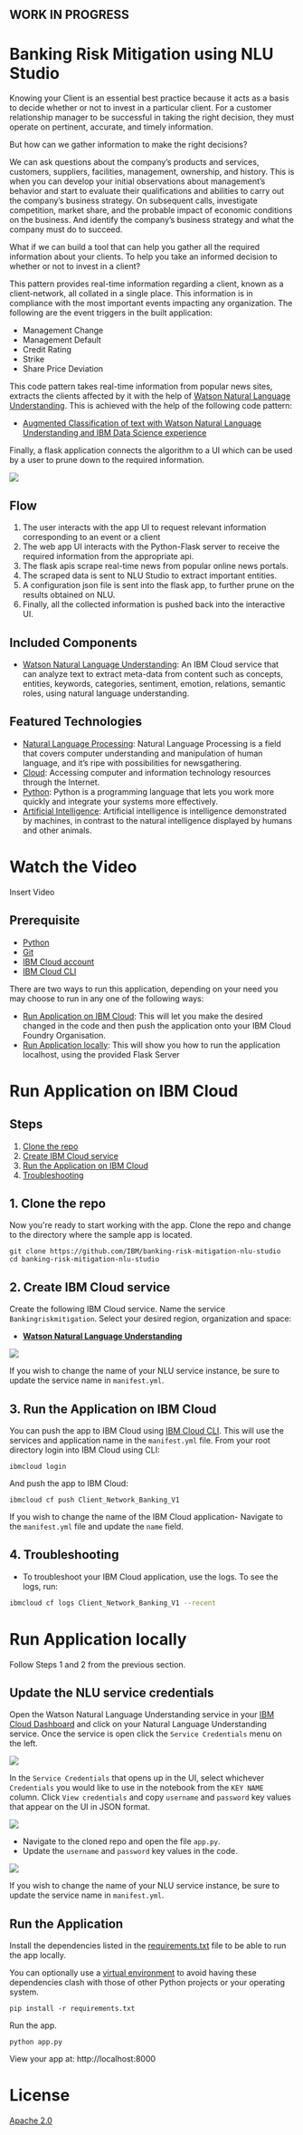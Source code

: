 ## WORK IN PROGRESS
# Banking Risk Mitigation using NLU Studio

Knowing your Client is an essential best practice because it acts as a basis to decide whether or not to invest in a particular client. For a customer relationship manager to be successful in taking the right decision, they must operate on pertinent, accurate, and timely information. 

But how can we gather information to make the right decisions?

We can ask questions about the company’s products and services, customers, suppliers, facilities, management, ownership, and history. This is when you can develop your initial observations about management’s behavior and start to evaluate their qualifications and abilities to carry out the company’s business strategy. On subsequent calls, investigate competition, market share, and the probable impact of economic conditions on the business. And identify the company’s business strategy and what the company must do to succeed.

What if we can build a tool that can help you gather all the required information about your clients. To help you take an informed decision to whether or not to invest in a client?

This pattern provides real-time information regarding a client, known as a client-network, all collated in a single place. This information is in compliance with the most important events impacting any organization. The following are the event triggers in the built application: 

* Management Change
* Management Default
* Credit Rating
* Strike
* Share Price Deviation

This code pattern takes real-time information from popular news sites, extracts the clients affected by it with the help of [Watson Natural Language Understanding](https://console.bluemix.net/catalog/services/natural-language-understanding). This is achieved with the help of the following code pattern:
* [Augmented Classification of text with Watson Natural Language Understanding and IBM Data Science experience](https://developer.ibm.com/code/patterns/extend-watson-text-classification)

Finally, a flask application connects the algorithm to a UI which can be used by a user to prune down to the required information.

![](doc/source/images/architecture.png)

## Flow

1. The user interacts with the app UI to request relevant information corresponding to an event or a client
2. The web app UI interacts with the Python-Flask server to receive the required information from the appropriate api.
3. The flask apis scrape real-time news from popular online news portals. 
4. The scraped data is sent to NLU Studio to extract important entities. 
5. A configuration json file is sent into the flask app, to further prune on the results obtained on NLU.
6. Finally, all the collected information is pushed back into the interactive UI.


## Included Components

* [Watson Natural Language Understanding](https://console.bluemix.net/catalog/services/natural-language-understanding): An IBM Cloud service that can analyze text to extract meta-data from content such as concepts, entities, keywords, categories, sentiment, emotion, relations, semantic roles, using natural language understanding.

## Featured Technologies

* [Natural Language Processing](https://www.ibm.com/watson/services/natural-language-understanding): Natural Language Processing is a field that covers computer understanding and manipulation of human language, and it’s ripe with possibilities for newsgathering.
* [Cloud](https://www.ibm.com/developerworks/learn/cloud/): Accessing computer and information technology resources through the Internet.
* [Python](https://www.python.org/): Python is a programming language that lets you work more quickly and integrate your systems more effectively.
* [Artificial Intelligence](https://www.ibm.com/services/artificial-intelligence): Artificial intelligence is intelligence demonstrated by machines, in contrast to the natural intelligence displayed by humans and other animals.

# Watch the Video

Insert Video

## Prerequisite
* [Python](https://www.python.org/downloads/)
* [Git](https://git-scm.com/downloads)
* [IBM Cloud account](https://console.bluemix.net/registration/?target=%2Fdashboard%2Fapps)
* [IBM Cloud CLI](https://console.bluemix.net/docs/cli)


There are two ways to run this application, depending on your need you may choose to run in any one of the following ways:
* [Run Application on IBM Cloud](#run-application-on-ibm-cloud): This will let you make the desired changed in the code and then push the application onto your IBM Cloud Foundry Organisation.
* [Run Application locally](#run-application-locally): This will show you how to run the application localhost, using the provided Flask Server

# Run Application on IBM Cloud

## Steps
1. [Clone the repo](#1-clone-the-repo)
2. [Create IBM Cloud service](#2-create-ibm-cloud-service)
3. [Run the Application on IBM Cloud](#3-run-the-application-on-ibm-cloud)
4. [Troubleshooting](#4-troubleshooting)

## 1. Clone the repo

Now you're ready to start working with the app. Clone the repo and change to the directory where the sample app is located.
  ```
git clone https://github.com/IBM/banking-risk-mitigation-nlu-studio
cd banking-risk-mitigation-nlu-studio
  ```
  
## 2. Create IBM Cloud service

Create the following IBM Cloud service. Name the service `Bankingriskmitigation`. Select your desired region, organization and space:

  * [**Watson Natural Language Understanding**](https://console.bluemix.net/catalog/services/natural-language-understanding)

  ![](doc/source/images/NLU_Service_instance.png)
  
  If you wish to change the name of your NLU service instance, be sure to update the service name in `manifest.yml`.
  

## 3. Run the Application on IBM Cloud

You can push the app to IBM Cloud using [IBM Cloud CLI](https://console.bluemix.net/docs/cli). This will use the services and application name in the `manifest.yml` file.  From your root directory login into IBM Cloud using CLI:
```
ibmcloud login
```
And push the app to IBM Cloud:
```
ibmcloud cf push Client_Network_Banking_V1
```

If you wish to change the name of the IBM Cloud application- Navigate to the `manifest.yml` file and update the `name` field.

## 4. Troubleshooting

* To troubleshoot your IBM Cloud application, use the logs. To see the logs, run:

```bash
ibmcloud cf logs Client_Network_Banking_V1 --recent
```

# Run Application locally

Follow Steps 1 and 2 from the previous section.

## Update the NLU service credentials

Open the Watson Natural Language Understanding service in your [IBM Cloud Dashboard](https://console.bluemix.net/dashboard/services) and click on your Natural Language Understanding service.
 Once the service is open click the `Service Credentials` menu on the left.
 
 ![](doc/source/images/service_credentials.png)
 
In the `Service Credentials` that opens up in the UI, select whichever `Credentials` you would like to use in the notebook from the `KEY NAME` column. Click `View credentials` and copy `username` and `password` key values that appear on the UI in JSON format.

 ![](doc/source/images/copy_credentials.png)
 
 * Navigate to the cloned repo and open the file `app.py`.
 * Update the `username` and `password` key values in the code.
 
 ![](doc/source/images/nlu_service_credentials.png)
 
If you wish to change the name of your NLU service instance, be sure to update the service name in `manifest.yml`.
  
## Run the Application

Install the dependencies listed in the [requirements.txt](https://pip.readthedocs.io/en/stable/user_guide/#requirements-files) file to be able to run the app locally.

You can optionally use a [virtual environment](https://packaging.python.org/installing/#creating-and-using-virtual-environments) to avoid having these dependencies clash with those of other Python projects or your operating system.
  ```
pip install -r requirements.txt
  ```

Run the app.
  ```
python app.py
  ```

View your app at: http://localhost:8000




# License

[Apache 2.0](LICENSE)



